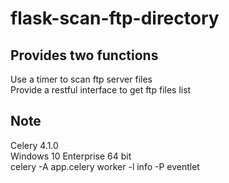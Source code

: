 # flask-scan-ftp-directory

## Provides two functions
Use a timer to scan ftp server files    
Provide a restful interface to get ftp files list    

## Note
Celery 4.1.0    
Windows 10 Enterprise 64 bit    
celery -A app.celery worker -l info -P eventlet    
